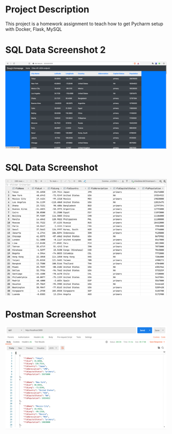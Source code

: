 # Project Description
This project is a homework assignment to teach how to get Pycharm setup with Docker, Flask, MySQL

# SQL Data Screenshot 2
![pycharm data query 2](screenshots/sql2.png)

# SQL Data Screenshot
![pycharm data query](screenshots/query.png)

# Postman Screenshot
![postman request output](screenshots/postman.png)